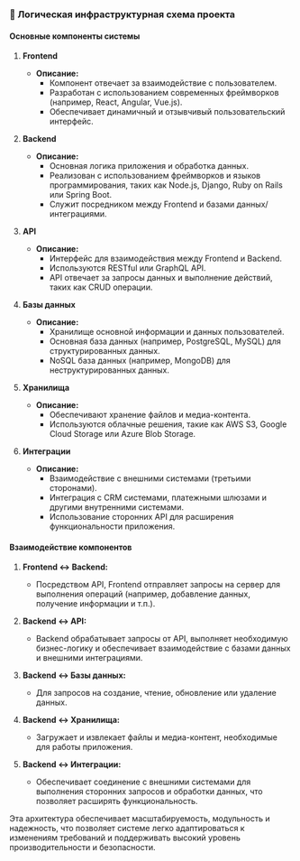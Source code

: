 ### 📌 Логическая инфраструктурная схема проекта

#### Основные компоненты системы

1. **Frontend**
   - **Описание:** 
     - Компонент отвечает за взаимодействие с пользователем.
     - Разработан с использованием современных фреймворков (например, React, Angular, Vue.js).
     - Обеспечивает динамичный и отзывчивый пользовательский интерфейс.

2. **Backend**
   - **Описание:** 
     - Основная логика приложения и обработка данных.
     - Реализован с использованием фреймворков и языков программирования, таких как Node.js, Django, Ruby on Rails или Spring Boot.
     - Служит посредником между Frontend и базами данных/интеграциями.

3. **API**
   - **Описание:** 
     - Интерфейс для взаимодействия между Frontend и Backend.
     - Используются RESTful или GraphQL API.
     - API отвечает за запросы данных и выполнение действий, таких как CRUD операции.

4. **Базы данных**
   - **Описание:** 
     - Хранилище основной информации и данных пользователей.
     - Основная база данных (например, PostgreSQL, MySQL) для структурированных данных.
     - NoSQL база данных (например, MongoDB) для неструктурированных данных.

5. **Хранилища**
   - **Описание:** 
     - Обеспечивают хранение файлов и медиа-контента.
     - Используются облачные решения, такие как AWS S3, Google Cloud Storage или Azure Blob Storage.

6. **Интеграции**
   - **Описание:**
     - Взаимодействие с внешними системами (третьими сторонами).
     - Интеграция с CRM системами, платежными шлюзами и другими внутренними системами.
     - Использование сторонних API для расширения функциональности приложения.

#### Взаимодействие компонентов

1. **Frontend ↔ Backend:** 
   - Посредством API, Frontend отправляет запросы на сервер для выполнения операций (например, добавление данных, получение информации и т.п.).

2. **Backend ↔ API:**
   - Backend обрабатывает запросы от API, выполняет необходимую бизнес-логику и обеспечивает взаимодействие с базами данных и внешними интеграциями.

3. **Backend ↔ Базы данных:**
   - Для запросов на создание, чтение, обновление или удаление данных.

4. **Backend ↔ Хранилища:**
   - Загружает и извлекает файлы и медиа-контент, необходимые для работы приложения.

5. **Backend ↔ Интеграции:**
   - Обеспечивает соединение с внешними системами для выполнения сторонних запросов и обработки данных, что позволяет расширять функциональность.

Эта архитектура обеспечивает масштабируемость, модульность и надежность, что позволяет системе легко адаптироваться к изменениям требований и поддерживать высокий уровень производительности и безопасности.
